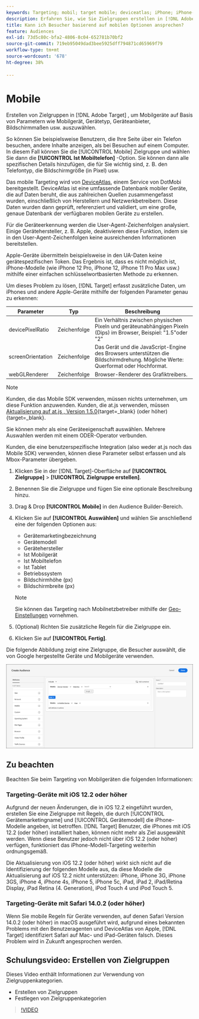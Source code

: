 ```yaml
---
keywords: Targeting; mobil; target mobile; deviceatlas; iPhone; iPhone-Modelle; deviceatlas; Displaybreite; Display Breite; Displayhöhe; Gerätetyp; Displayhöhe; Mobiltelefon; Tablet; Gerätemodell
description: Erfahren Sie, wie Sie Zielgruppen erstellen in [!DNL Adobe Target] für Mobilgeräte.
title: Kann ich Besucher basierend auf mobilen Optionen ansprechen?
feature: Audiences
exl-id: 73d5c80c-bfa2-4806-8c04-652781b70bf2
source-git-commit: 719eb95049dad3bee5925dff794871cd65969f79
workflow-type: tm+mt
source-wordcount: '678'
ht-degree: 38%

---
```


# Mobile

Erstellen von Zielgruppen in [!DNL Adobe Target] , um Mobilgeräte auf Basis von Parametern wie Mobilgerät, Gerätetyp, Geräteanbieter, Bildschirmmaßen usw. auszuwählen.

So können Sie beispielsweise Benutzern, die Ihre Seite über ein Telefon besuchen, andere Inhalte anzeigen, als bei Besuchen auf einem Computer. In diesem Fall können Sie die [!UICONTROL Mobile] Zielgruppe und wählen Sie dann die **[!UICONTROL Ist Mobiltelefon]** -Option. Sie können dann alle spezifischen Details hinzufügen, die für Sie wichtig sind, z. B. den Telefontyp, die Bildschirmgröße (in Pixel) usw.

Das mobile Targeting wird von [DeviceAtlas](https://deviceatlas.com/device-data/user-agent-tester), einem Service von DotMobi bereitgestellt. DeviceAtlas ist eine umfassende Datenbank mobiler Geräte, die auf Daten beruht, die aus zahlreichen Quellen zusammengefasst wurden, einschließlich von Herstellern und Netzwerkbetreibern. Diese Daten wurden dann geprüft, referenziert und validiert, um eine große, genaue Datenbank der verfügbaren mobilen Geräte zu erstellen.

Für die Geräteerkennung werden die User-Agent-Zeichenfolgen analysiert. Einige Gerätehersteller, z. B. Apple, deaktivieren diese Funktion, indem sie in den User-Agent-Zeichenfolgen keine ausreichenden Informationen bereitstellen.

Apple-Geräte übermitteln beispielsweise in den UA-Daten keine gerätespezifischen Token. Das Ergebnis ist, dass es nicht möglich ist, iPhone-Modelle (wie iPhone 12 Pro, iPhone 12, iPhone 11 Pro Max usw.) mithilfe einer einfachen schlüsselwortbasierten Methode zu erkennen.

Um dieses Problem zu lösen, [!DNL Target] erfasst zusätzliche Daten, um iPhones und andere Apple-Geräte mithilfe der folgenden Parameter genau zu erkennen:

| Parameter | Typ | Beschreibung |
|--- |--- |--- |
| devicePixelRatio | Zeichenfolge | Ein Verhältnis zwischen physischen Pixeln und geräteunabhängigen Pixeln (Dips) im Browser,  Beispiel: &quot;1.5&quot;oder &quot;2&quot; |
| screenOrientation | Zeichenfolge | Das Gerät und die JavaScript-Engine des Browsers unterstützen die Bildschirmdrehung. Mögliche Werte: Querformat oder Hochformat. |
| webGLRenderer | Zeichenfolge | Browser-Renderer des Grafiktreibers. |

>[!NOTE]
>
>Kunden, die das Mobile SDK verwenden, müssen nichts unternehmen, um diese Funktion anzuwenden. Kunden, die at.js verwenden, müssen [Aktualisierung auf at.js , Version 1.5.0](https://developer.adobe.com/target/implement/client-side/atjs/target-atjs-versions/){target=_blank} (oder höher){target=_blank}.

Sie können mehr als eine Geräteeigenschaft auswählen. Mehrere Auswahlen werden mit einem ODER-Operator verbunden.

Kunden, die eine benutzerspezifische Integration (also weder at.js noch das Mobile SDK) verwenden, können diese Parameter selbst erfassen und als Mbox-Parameter übergeben.

1. Klicken Sie in der [!DNL Target]-Oberfläche auf **[!UICONTROL Zielgruppe]** > **[!UICONTROL Zielgruppe erstellen]**.
1. Benennen Sie die Zielgruppe und fügen Sie eine optionale Beschreibung hinzu.
1. Drag &amp; Drop **[!UICONTROL Mobile]** in den Audience Builder-Bereich.
1. Klicken Sie auf **[!UICONTROL Auswählen]** und wählen Sie anschließend eine der folgenden Optionen aus:

   * Gerätemarketingbezeichnung
   * Gerätemodell
   * Gerätehersteller
   * Ist Mobilgerät
   * Ist Mobiltelefon
   * Ist Tablet
   * Betriebssystem
   * Bildschirmhöhe (px)
   * Bildschirmbreite (px)

   >[!NOTE]
   >
   >Sie können das Targeting nach Mobilnetzbetreiber mithilfe der [Geo-Einstellungen](/help/main/c-target/c-audiences/c-target-rules/geo.md#concept_5B4D99DE685348FB877929EE0F942670) vornehmen.

1. (Optional) Richten Sie zusätzliche Regeln für die Zielgruppe ein.
1. Klicken Sie auf **[!UICONTROL Fertig]**.

Die folgende Abbildung zeigt eine Zielgruppe, die Besucher auswählt, die von Google hergestellte Geräte und Mobilgeräte verwenden.

![Zielgruppe mit Mobilgeräten](assets/target_mobile.png)

## Zu beachten

Beachten Sie beim Targeting von Mobilgeräten die folgenden Informationen:

### Targeting-Geräte mit iOS 12.2 oder höher

Aufgrund der neuen Änderungen, die in iOS 12.2 eingeführt wurden, erstellen Sie eine Zielgruppe mit Regeln, die durch [!UICONTROL Gerätemarketingname] und [!UICONTROL Gerätemodell] die iPhone-Modelle angeben, ist betroffen. [!DNL Target] Benutzer, die iPhones mit iOS 12.2 (oder höher) installiert haben, können nicht mehr als Ziel ausgewählt werden. Wenn diese Benutzer jedoch nicht über iOS 12.2 (oder höher) verfügen, funktioniert das iPhone-Modell-Targeting weiterhin ordnungsgemäß.

Die Aktualisierung von iOS 12.2 (oder höher) wirkt sich nicht auf die Identifizierung der folgenden Modelle aus, da diese Modelle die Aktualisierung auf iOS 12.2 nicht unterstützen: iPhone, iPhone 3G, iPhone 3GS, iPhone 4, iPhone 4s, iPhone 5, iPhone 5c, iPad, iPad 2, iPad/Retina Display, iPad Retina (4. Generation), iPod Touch 4 und iPod Touch 5.

### Targeting-Geräte mit Safari 14.0.2 (oder höher)

Wenn Sie mobile Regeln für Geräte verwenden, auf denen Safari Version 14.0.2 (oder höher) in macOS ausgeführt wird, aufgrund eines bekannten Problems mit den Benutzeragenten und DeviceAtlas von Apple, [!DNL Target] identifiziert Safari auf Mac- und iPad-Geräten falsch. Dieses Problem wird in Zukunft angesprochen werden.

## Schulungsvideo: Erstellen von Zielgruppen

Dieses Video enthält Informationen zur Verwendung von Zielgruppenkategorien.

* Erstellen von Zielgruppen
* Festlegen von Zielgruppenkategorien

>[!VIDEO](https://video.tv.adobe.com/v/17392)
